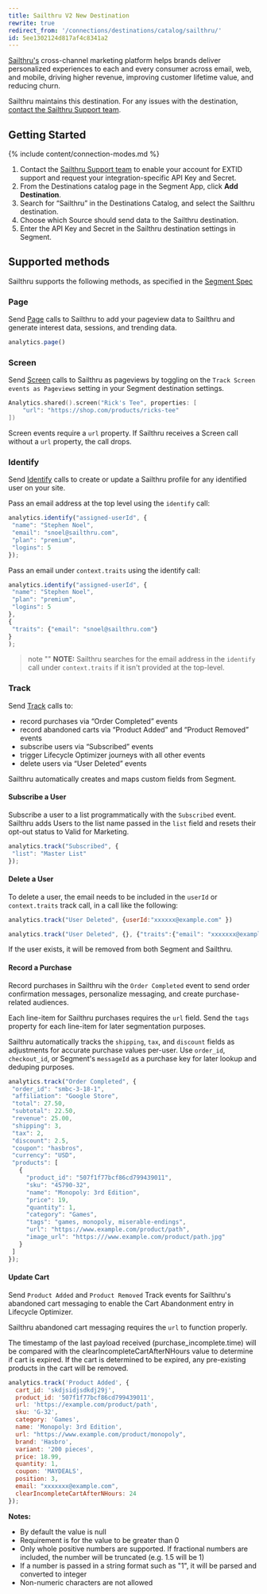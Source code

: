 ```yaml
---
title: Sailthru V2 New Destination
rewrite: true
redirect_from: '/connections/destinations/catalog/sailthru/'
id: 5ee1302124d817af4c8341a2
---
```

[Sailthru's](https://www.sailthru.com/?utm_source=segmentio&utm_medium=docs&utm_campaign=partners) cross-channel marketing platform helps brands deliver personalized experiences to each and every consumer across email, web, and mobile, driving higher revenue, improving customer lifetime value, and reducing churn.

Sailthru maintains this destination. For any issues with the destination, [contact the Sailthru Support team](mailto:support@sailthru.com).


## Getting Started

{% include content/connection-modes.md %}

1. Contact the [Sailthru Support team](mailto:support@sailthru.com) to enable your account for EXTID support and request your integration-specific API Key and Secret.
2. From the Destinations catalog page in the Segment App, click **Add Destination**.
3. Search for “Sailthru” in the Destinations Catalog, and select the Sailthru destination.
4. Choose which Source should send data to the Sailthru destination.
5. Enter the API Key and Secret in the Sailthru destination settings in Segment.


## Supported methods

Sailthru supports the following methods, as specified in the [Segment Spec](/docs/connections/spec)

### Page

Send [Page](/docs/connections/spec/page) calls to Sailthru to add your pageview data to Sailthru and generate interest data, sessions, and trending data.

```js
analytics.page()
```

### Screen

Send [Screen](/docs/connections/spec/screen) calls to Sailthru as pageviews by toggling on the `Track Screen events as Pageviews` setting in your Segment destination settings.

```swift
Analytics.shared().screen("Rick's Tee", properties: [
    "url": "https://shop.com/products/ricks-tee"
])
```

Screen events require a `url` property. If Sailthru receives a Screen call without a `url` property, the call drops.

### Identify

Send [Identify](/docs/connections/spec/identify) calls to create or update a Sailthru profile for any identified user on your site.

Pass an email address at the top level using the `identify` call:
```js
analytics.identify("assigned-userId", {
 "name": "Stephen Noel",
 "email": "snoel@sailthru.com",
 "plan": "premium",
 "logins": 5
});
```

Pass an email under `context.traits` using the identify call:
```js
analytics.identify("assigned-userId", {
 "name": "Stephen Noel",
 "plan": "premium",
 "logins": 5
},
{
 "traits": {"email": "snoel@sailthru.com"}
}
);
```

> note ""
> **NOTE:** Sailthru searches for the email address in the `identify` call under `context.traits` if it isn't provided at the top-level.

### Track

Send [Track](/docs/connections/spec/track) calls to:

* record purchases via “Order Completed” events
* record abandoned carts via “Product Added” and “Product Removed” events
* subscribe users via “Subscribed” events
* trigger Lifecycle Optimizer journeys with all other events
* delete users via “User Deleted” events

Sailthru automatically creates and maps custom fields from Segment.

#### Subscribe a User

Subscribe a user to a list programmatically with the `Subscribed` event. Sailthru adds Users to the list name passed in the `list` field and resets their opt-out status to Valid for Marketing.

```js
analytics.track("Subscribed", {
 "list": "Master List"
});
```

#### Delete a User

To delete a user, the email needs to be included in the `userId` or `context.traits` track call, in a call like the following:

```js
analytics.track("User Deleted", {userId:"xxxxxx@example.com" })
```

```js
analytics.track("User Deleted", {}, {"traits":{"email": "xxxxxxx@example.com"}})
```

If the user exists, it will be removed from both Segment and Sailthru.

#### Record  a Purchase

Record purchases in Sailthru wih the `Order Completed` event to send order confirmation messages, personalize messaging, and create purchase-related audiences.

Each line-item for Sailthru purchases requires the `url` field. Send the `tags` property for each line-item for later segmentation purposes.

Sailthru automatically tracks the `shipping`, `tax`, and `discount` fields as adjustments for accurate purchase values per-user. Use `order_id`, `checkout_id`, or Segment's `messageId` as a purchase key for later lookup and deduping purposes.

```js
analytics.track("Order Completed", {
 "order_id": "smbc-3-18-1",
 "affiliation": "Google Store",
 "total": 27.50,
 "subtotal": 22.50,
 "revenue": 25.00,
 "shipping": 3,
 "tax": 2,
 "discount": 2.5,
 "coupon": "hasbros",
 "currency": "USD",
 "products": [
   {
     "product_id": "507f1f77bcf86cd799439011",
     "sku": "45790-32",
     "name": "Monopoly: 3rd Edition",
     "price": 19,
     "quantity": 1,
     "category": "Games",
     "tags": "games, monopoly, miserable-endings",
     "url": "https://www.example.com/product/path",
     "image_url": "https:///www.example.com/product/path.jpg"
   }
 ]
});

```

#### Update Cart
Send `Product Added` and `Product Removed` Track events for Sailthru's abandoned cart messaging to enable the Cart Abandonment entry in Lifecycle Optimizer.

Sailthru abandoned cart messaging requires the `url` to function properly.

The timestamp of the last payload received (purchase_incomplete.time) will be compared with the clearIncompleteCartAfterNHours value to determine if cart is expired. If the cart is determined to be expired, any pre-existing products in the cart will be removed.

```js
analytics.track('Product Added', {
  cart_id: 'skdjsidjsdkdj29j',
  product_id: '507f1f77bcf86cd799439011',
  url: 'https://example.com/product/path',
  sku: 'G-32',
  category: 'Games',
  name: 'Monopoly: 3rd Edition',
  url: "https://www.example.com/product/monopoly",
  brand: 'Hasbro',
  variant: '200 pieces',
  price: 18.99,
  quantity: 1,
  coupon: 'MAYDEALS',
  position: 3,
  email: "xxxxxxx@example.com",
  clearIncompleteCartAfterNHours: 24
});
```

**Notes:**
* By default the value is null
* Requirement is for the value to be greater than 0
* Only whole positive numbers are supported. If fractional numbers are included, the number will be truncated (e.g. 1.5 will be 1)
* If a number is passed in a string format such as "1", it will be parsed and converted to integer
* Non-numeric characters are not allowed
